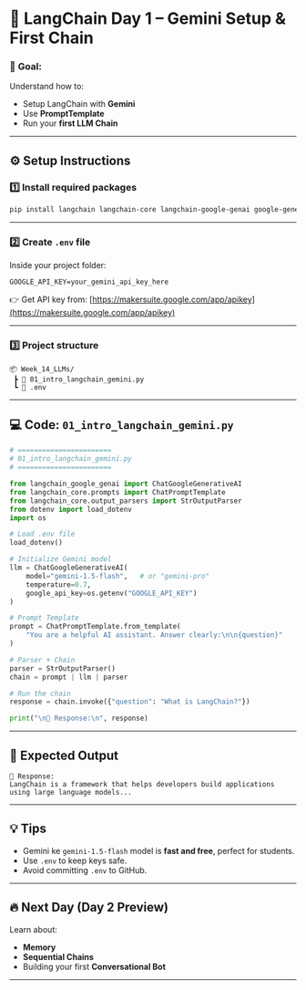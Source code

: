 

# 🧠 **LangChain Day 1 – Gemini Setup & First Chain**

### 🎯 **Goal:**

Understand how to:

* Setup LangChain with **Gemini**
* Use **PromptTemplate**
* Run your **first LLM Chain**

---

## ⚙️ **Setup Instructions**

### 1️⃣ Install required packages

```bash
pip install langchain langchain-core langchain-google-genai google-generativeai python-dotenv
```

---

### 2️⃣ Create `.env` file

Inside your project folder:

```
GOOGLE_API_KEY=your_gemini_api_key_here
```

👉 Get API key from:
[https://makersuite.google.com/app/apikey](https://makersuite.google.com/app/apikey)

---

### 3️⃣ Project structure

```
📦 Week_14_LLMs/
 ┣ 📜 01_intro_langchain_gemini.py
 ┗ 📜 .env
```

---

## 💻 **Code: `01_intro_langchain_gemini.py`**

```python
# =======================
# 01_intro_langchain_gemini.py
# =======================

from langchain_google_genai import ChatGoogleGenerativeAI
from langchain_core.prompts import ChatPromptTemplate
from langchain_core.output_parsers import StrOutputParser
from dotenv import load_dotenv
import os

# Load .env file
load_dotenv()

# Initialize Gemini model
llm = ChatGoogleGenerativeAI(
    model="gemini-1.5-flash",   # or "gemini-pro"
    temperature=0.7,
    google_api_key=os.getenv("GOOGLE_API_KEY")
)

# Prompt Template
prompt = ChatPromptTemplate.from_template(
    "You are a helpful AI assistant. Answer clearly:\n\n{question}"
)

# Parser + Chain
parser = StrOutputParser()
chain = prompt | llm | parser

# Run the chain
response = chain.invoke({"question": "What is LangChain?"})

print("\n🤖 Response:\n", response)
```

---

## 🧾 **Expected Output**

```
🤖 Response:
LangChain is a framework that helps developers build applications using large language models...
```

---

## 💡 **Tips**

* Gemini ke `gemini-1.5-flash` model is **fast and free**, perfect for students.
* Use `.env` to keep keys safe.
* Avoid committing `.env` to GitHub.

---

## 🔥 **Next Day (Day 2 Preview)**

Learn about:

* **Memory**
* **Sequential Chains**
* Building your first **Conversational Bot**

---